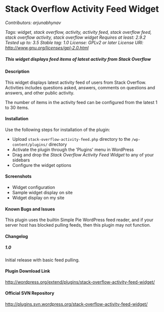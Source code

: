 Stack Overflow Activity Feed Widget
===================================

*Contributors: arjunabhynav*

*Tags: widget, stack overflow, activity, activity feed, stack overflow feed, stack overflow activity, stack overflow widget*
*Requires at least: 2.9.2*
*Tested up to: 3.5*
*Stable tag: 1.0*
*License: GPLv2 or later*
*License URI: http://www.gnu.org/licenses/gpl-2.0.html*

##### This widget displays feed items of latest activity from Stack Overflow

#### Description

This widget displays latest activity feed of users from Stack Overflow. Activities includes questions asked, answers, comments on questions and answers, and other public activity.

The number of items in the activity feed can be configured from the latest 1 to 30 items.

#### Installation
 
Use the following steps for installation of the plugin:

* Upload `stack-overflow-activity-feed.php` directory to the `/wp-content/plugins/` directory
* Activate the plugin through the 'Plugins' menu in WordPress
* Drag and drop the *Stack Overflow Activity Feed Widget* to any of your sidebars
* Configure the widget options

#### Screenshots
  
* Widget configuration
* Sample widget display on site
* Widget display on my site

#### Known Bugs and Issues

This plugin uses the builtin Simple Pie WordPress feed reader, and if your server host has blocked pulling feeds, then this plugin may not function.

#### Changelog

##### 1.0
Initial release with basic feed pulling.

#### Plugin Download Link

http://wordpress.org/extend/plugins/stack-overflow-activity-feed-widget/

#### Official SVN Repository

http://plugins.svn.wordpress.org/stack-overflow-activity-feed-widget/
